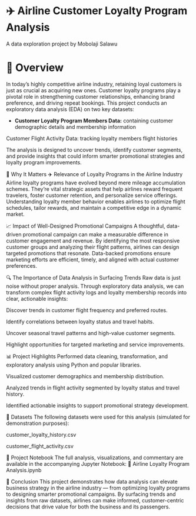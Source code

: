 # ✈️ Airline Customer Loyalty Program Analysis
A data exploration project by Mobolaji Salawu

# 📑 Overview
In today’s highly competitive airline industry, retaining loyal customers is just as crucial as acquiring new ones. Customer loyalty programs play a pivotal role in strengthening customer relationships, enhancing brand preference, and driving repeat bookings. This project conducts an exploratory data analysis (EDA) on two key datasets:

* **Customer Loyalty Program Members Data:** containing customer demographic details and membership information

Customer Flight Activity Data: tracking loyalty members flight histories

The analysis is designed to uncover trends, identify customer segments, and provide insights that could inform smarter promotional strategies and loyalty program improvements.

🎯 Why It Matters
✈️ Relevance of Loyalty Programs in the Airline Industry
Airline loyalty programs have evolved beyond mere mileage accumulation schemes. They’re vital strategic assets that help airlines reward frequent travelers, foster customer retention, and personalize service offerings. Understanding loyalty member behavior enables airlines to optimize flight schedules, tailor rewards, and maintain a competitive edge in a dynamic market.

📈 Impact of Well-Designed Promotional Campaigns
A thoughtful, data-driven promotional campaign can make a measurable difference in customer engagement and revenue. By identifying the most responsive customer groups and analyzing their flight patterns, airlines can design targeted promotions that resonate. Data-backed promotions ensure marketing efforts are efficient, timely, and aligned with actual customer preferences.

🔍 The Importance of Data Analysis in Surfacing Trends
Raw data is just noise without proper analysis. Through exploratory data analysis, we can transform complex flight activity logs and loyalty membership records into clear, actionable insights:

Discover trends in customer flight frequency and preferred routes.

Identify correlations between loyalty status and travel habits.

Uncover seasonal travel patterns and high-value customer segments.

Highlight opportunities for targeted marketing and service improvements.

📊 Project Highlights
Performed data cleaning, transformation, and exploratory analysis using Python and popular libraries.

Visualized customer demographics and membership distribution.

Analyzed trends in flight activity segmented by loyalty status and travel history.

Identified actionable insights to support promotional strategy development.

📂 Datasets
The following datasets were used for this analysis (simulated for demonstration purposes):

customer_loyalty_history.csv

customer_flight_activity.csv

📓 Project Notebook
The full analysis, visualizations, and commentary are available in the accompanying Jupyter Notebook:
📄 Airline Loyalty Program Analysis.ipynb

🚀 Conclusion
This project demonstrates how data analysis can elevate business strategy in the airline industry — from optimizing loyalty programs to designing smarter promotional campaigns. By surfacing trends and insights from raw datasets, airlines can make informed, customer-centric decisions that drive value for both the business and its passengers.
